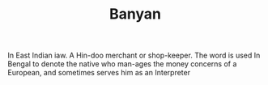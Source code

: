 ---
title: Banyan
permalink: "/definitions/banyan.html"
body: In East Indian iaw. A Hin-doo merchant or shop-keeper. The word is used In Bengal
  to denote the native who man-ages the money concerns of a European, and sometimes
  serves him as an Interpreter
published_at: '2018-07-07'
layout: post
---
